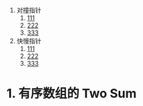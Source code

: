 1. 对撞指针
   1. [111](#1-有序数组的-Two-Sum777)
   2. [222](dd)
   3. [333](dd)
2. 快慢指针
   1. [111](dd)
   2. [222](dd)
   3. [333](dd)
   
   
# 1. 有序数组的 Two Sum
